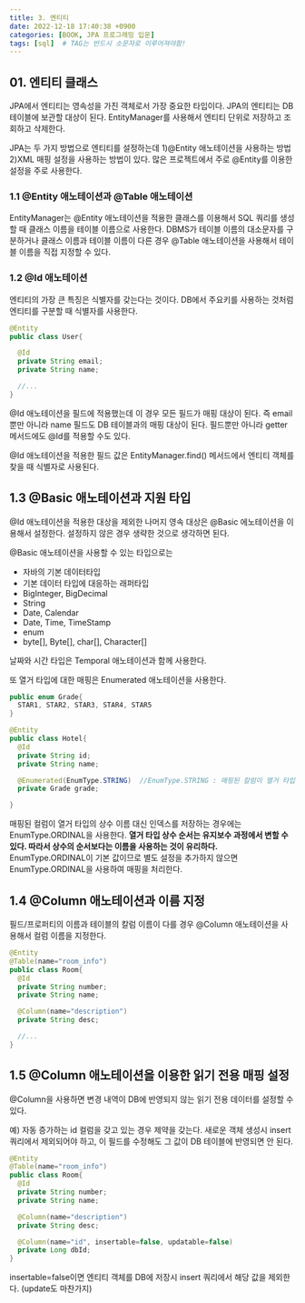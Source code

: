 ```yaml
---
title: 3. 엔티티
date: 2022-12-18 17:40:38 +0900
categories: [BOOK, JPA 프로그래밍 입문]
tags: [sql]  # TAG는 반드시 소문자로 이루어져야함!
---
```


## 01. 엔티티 클래스
JPA에서 엔티티는 영속성을 가진 객체로서 가장 중요한 타입이다. JPA의 엔티티는 DB 테이블에 보관할 대상이 된다. EntityManager를 사용해서 엔티티 단위로 저장하고 조회하고 삭제한다.

JPA는 두 가지 방법으로 엔티티를 설정하는데 1)@Entity 애노테이션을 사용하는 방법 2)XML 매핑 설정을 사용하는 방법이 있다. 많은 프로젝트에서 주로 @Entity를 이용한 설정을 주로 사용한다.

### 1.1 @Entity 애노테이션과 @Table 애노테이션
EntityManager는 @Entity 애노테이션을 적용한 클래스를 이용해서 SQL 쿼리를 생성할 때 클래스 이름을 테이블 이름으로 사용한다. DBMS가 테이블 이름의 대소문자를 구분하거나 클래스 이름과 테이블 이름이 다른 경우 @Table 애노테이션을 사용해서 테이블 이름을 직접 지정할 수 있다.

### 1.2 @Id 애노테이션
엔티티의 가장 큰 특징은 식별자를 갖는다는 것이다. DB에서 주요키를 사용하는 것처럼 엔티티를 구분할 때 식별자를 사용한다.

```java
@Entity
public class User{

  @Id
  private String email;
  private String name;

  //...
}
```
@Id 애노테이션을 필드에 적용했는데 이 경우 모든 필드가 매핑 대상이 된다. 즉 email 뿐만 아니라 name 필드도 DB 테이블과의 매핑 대상이 된다. 필드뿐만 아니라 getter 메서드에도 @Id를 적용할 수도 있다.

@Id 애노테이션을 적용한 필드 값은 EntityManager.find() 메서드에서 엔티티 객체를 찾을 때 식별자로 사용된다.

## 1.3 @Basic 애노테이션과 지원 타입
@Id 애노테이션을 적용한 대상을 제외한 나머지 영속 대상은 @Basic 에노테이션을 이용해서 설정한다. 설정하지 않은 경우 생략한 것으로 생각하면 된다.

@Basic 애노테이션을 사용할 수 있는 타입으로는
* 자바의 기본 데이터타입
* 기본 데이터 타입에 대응하는 래퍼타입
* BigInteger, BigDecimal
* String
* Date, Calendar
* Date, Time, TimeStamp
* enum
* byte[], Byte[], char[], Character[]

날짜와 시간 타입은 Temporal 애노테이션과 함께 사용한다.

또 열거 타입에 대한 매핑은 Enumerated 애노테이션을 사용한다.
```java
public enum Grade{
  STAR1, STAR2, STAR3, STAR4, STAR5
}

@Entity
public class Hotel{
  @Id
  private String id;
  private String name;

  @Enumerated(EnumType.STRING)  //EnumType.STRING : 매핑된 칼럼이 열거 타입의 상수 이름을 값으로 가질 때 사용
  private Grade grade;

}
```
매핑된 컬럼이 열거 타입의 상수 이름 대신 인덱스를 저장하는 경우에는 EnumType.ORDINAL을 사용한다. __열거 타입 상수 순서는 유지보수 과정에서 변할 수 있다. 따라서 상수의 순서보다는 이름을 사용하는 것이 유리하다.__ EnumType.ORDINAL이 기본 값이므로 별도 설정을 추가하지 않으면 EnumType.ORDINAL을 사용하여 매핑을 처리한다.

## 1.4 @Column 애노테이션과 이름 지정
필드/프로퍼티의 이름과 테이블의 칼럼 이름이 다를 경우 @Column 애노테이션을 사용해서 컬럼 이름을 지정한다.
```java
@Entity
@Table(name="room_info")
public class Room{
  @Id
  private String number;
  private String name;

  @Column(name="description")
  private String desc;

  //...
}
```

## 1.5 @Column 애노테이션을 이용한 읽기 전용 매핑 설정
@Column을 사용하면 변경 내역이 DB에 반영되지 않는 읽기 전용 데이터를 설정할 수 있다.

예) 자동 증가하는 id 컬럼을 갖고 있는 경우 제약을 갖는다. 새로운 객체 생성시 insert 쿼리에서 제외되어야 하고, 이 필드를 수정해도 그 값이 DB 테이블에 반영되면 안 된다.

```java
@Entity
@Table(name="room_info")
public class Room{
  @Id
  private String number;
  private String name;

  @Column(name="description")
  private String desc;

  @Column(name="id", insertable=false, updatable=false)
  private Long dbId;
}
```
insertable=false이면 엔티티 객체를 DB에 저장시 insert 쿼리에서 해당 값을 제외한다. (update도 마찬가지)
